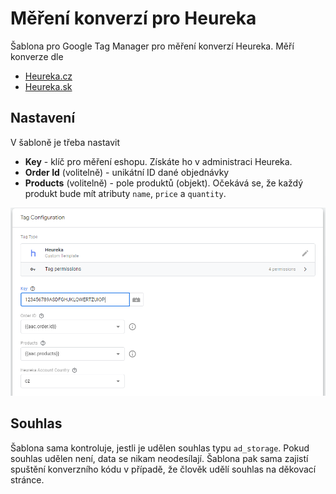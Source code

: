 # Měření konverzí pro Heureka
Šablona pro Google Tag Manager pro měření konverzí Heureka.
Měří konverze dle
* [Heureka.cz](https://sluzby.heureka.cz/napoveda/mereni-konverzi/)
* [Heureka.sk](https://sluzby.heureka.sk/napoveda/mereni-konverzi/)


## Nastavení
V šabloně je třeba nastavit
* **Key** - klíč pro měření eshopu. Získáte ho v administraci Heureka.
* **Order Id** (volitelně) - unikátní ID dané objednávky
* **Products** (volitelně) - pole produktů (objekt). Očekává se, že každý produkt bude mít atributy `name`, `price` a `quantity`.

![Konfigurace GTM šablony pro Heureka](https://github.com/pavelsabatka/gtm-heureka/blob/main/img/template-config-2.png)

## Souhlas
Šablona sama kontroluje, jestli je udělen souhlas typu `ad_storage`.
Pokud souhlas udělen není, data se nikam neodesílají. Šablona pak sama zajistí spuštění konverzního kódu v případě, že člověk udělí souhlas na děkovací stránce.
